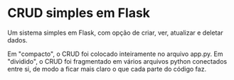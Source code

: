 # CRUD simples em Flask
Um sistema simples em Flask, com opção de criar, ver, atualizar e deletar dados.

Em "compacto", o CRUD foi colocado inteiramente no arquivo app.py. Em "dividido", o CRUD foi fragmentado em vários arquivos python conectados entre si, de modo a ficar mais claro o que cada parte do código faz.
